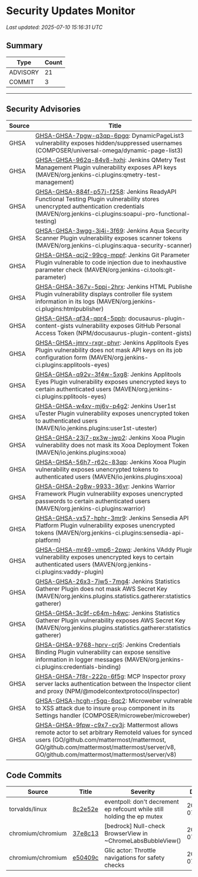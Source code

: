 # Security Updates Monitor

*Last updated: 2025-07-10 15:16:31 UTC*

## Summary
| Type | Count |
|------|-------|
| ADVISORY | 21 |
| COMMIT | 3 |

---

## Security Advisories

| Source | Title | Severity | Date |
|--------|-------|----------|------|
| GHSA | [GHSA-GHSA-7pgw-q3qp-6pgq](https://github.com/advisories/GHSA-7pgw-q3qp-6pgq): DynamicPageList3 vulnerability exposes hidden/suppressed usernames (COMPOSER/universal-omega/dynamic-page-list3) | HIGH (CVSS: 0.0) | 2025-07-10 |
| GHSA | [GHSA-GHSA-962q-84v8-hxhj](https://github.com/advisories/GHSA-962q-84v8-hxhj): Jenkins QMetry Test Management Plugin vulnerability exposes API keys (MAVEN/org.jenkins-ci.plugins:qmetry-test-management) | MODERATE (CVSS: 4.3) | 2025-07-09 |
| GHSA | [GHSA-GHSA-884f-p57j-f258](https://github.com/advisories/GHSA-884f-p57j-f258): Jenkins ReadyAPI Functional Testing Plugin vulnerability stores unencrypted authentication credentials (MAVEN/org.jenkins-ci.plugins:soapui-pro-functional-testing) | MODERATE (CVSS: 4.3) | 2025-07-09 |
| GHSA | [GHSA-GHSA-3wgg-3j4j-3f69](https://github.com/advisories/GHSA-3wgg-3j4j-3f69): Jenkins Aqua Security Scanner Plugin vulnerability exposes scanner tokens (MAVEN/org.jenkins-ci.plugins:aqua-security-scanner) | MODERATE (CVSS: 4.3) | 2025-07-09 |
| GHSA | [GHSA-GHSA-qcj2-99cg-mppf](https://github.com/advisories/GHSA-qcj2-99cg-mppf): Jenkins Git Parameter Plugin vulnerable to code injection due to inexhaustive parameter check (MAVEN/org.jenkins-ci.tools:git-parameter) | MODERATE (CVSS: 5.4) | 2025-07-09 |
| GHSA | [GHSA-GHSA-367v-5ppj-2hrx](https://github.com/advisories/GHSA-367v-5ppj-2hrx): Jenkins HTML Publisher Plugin vulnerability displays controller file system information in its logs (MAVEN/org.jenkins-ci.plugins:htmlpublisher) | MODERATE (CVSS: 4.3) | 2025-07-09 |
| GHSA | [GHSA-GHSA-qf34-qpr4-5pph](https://github.com/advisories/GHSA-qf34-qpr4-5pph): docusaurus-plugin-content-gists vulnerability exposes GitHub Personal Access Token (NPM/docusaurus-plugin-content-gists) | CRITICAL (CVSS: 10.0) | 2025-07-09 |
| GHSA | [GHSA-GHSA-jmrv-rxgr-phvr](https://github.com/advisories/GHSA-jmrv-rxgr-phvr): Jenkins Applitools Eyes Plugin vulnerability does not mask API keys on its job configuration form (MAVEN/org.jenkins-ci.plugins:applitools-eyes) | MODERATE (CVSS: 4.3) | 2025-07-09 |
| GHSA | [GHSA-GHSA-q92v-3f4w-5xg8](https://github.com/advisories/GHSA-q92v-3f4w-5xg8): Jenkins Applitools Eyes Plugin vulnerability exposes unencrypted keys to certain authenticated users (MAVEN/org.jenkins-ci.plugins:pplitools-eyes) | MODERATE (CVSS: 4.3) | 2025-07-09 |
| GHSA | [GHSA-GHSA-w4xv-mj6v-p4g2](https://github.com/advisories/GHSA-w4xv-mj6v-p4g2): Jenkins User1st uTester Plugin vulnerability exposes unencrypted token to authenticated users (MAVEN/io.jenkins.plugins:user1st-utester) | LOW (CVSS: 3.3) | 2025-07-09 |
| GHSA | [GHSA-GHSA-23j7-px3w-jwp2](https://github.com/advisories/GHSA-23j7-px3w-jwp2): Jenkins Xooa Plugin vulnerability does not mask its Xooa Deployment Token (MAVEN/io.jenkins.plugins:xooa) | MODERATE (CVSS: 4.3) | 2025-07-09 |
| GHSA | [GHSA-GHSA-56h7-r62c-83qp](https://github.com/advisories/GHSA-56h7-r62c-83qp): Jenkins Xooa Plugin vulnerability exposes unencrypted tokens to authenticated users (MAVEN/io.jenkins.plugins:xooa) | MODERATE (CVSS: 4.3) | 2025-07-09 |
| GHSA | [GHSA-GHSA-2g8w-9933-36vr](https://github.com/advisories/GHSA-2g8w-9933-36vr): Jenkins Warrior Framework Plugin vulnerability exposes unencrypted passwords to certain authenticated users (MAVEN/org.jenkins-ci.plugins:warrior) | MODERATE (CVSS: 4.3) | 2025-07-09 |
| GHSA | [GHSA-GHSA-vx57-hphr-3mr9](https://github.com/advisories/GHSA-vx57-hphr-3mr9): Jenkins Sensedia API Platform Plugin vulnerability exposes unencrypted tokens (MAVEN/org.jenkins-ci.plugins:sensedia-api-platform) | MODERATE (CVSS: 4.3) | 2025-07-09 |
| GHSA | [GHSA-GHSA-mr49-vmp6-2pwq](https://github.com/advisories/GHSA-mr49-vmp6-2pwq): Jenkins VAddy Plugin vulnerability exposes unencrypted keys to certain authenticated users (MAVEN/org.jenkins-ci.plugins:vaddy-plugin) | MODERATE (CVSS: 4.3) | 2025-07-09 |
| GHSA | [GHSA-GHSA-26x3-7jw5-7mg4](https://github.com/advisories/GHSA-26x3-7jw5-7mg4): Jenkins Statistics Gatherer Plugin does not mask AWS Secret Key (MAVEN/org.jenkins.plugins.statistics.gatherer:statistics-gatherer) | MODERATE (CVSS: 4.3) | 2025-07-09 |
| GHSA | [GHSA-GHSA-3c9f-c64m-h4wc](https://github.com/advisories/GHSA-3c9f-c64m-h4wc): Jenkins Statistics Gatherer Plugin vulnerability exposes AWS Secret Key (MAVEN/org.jenkins.plugins.statistics.gatherer:statistics-gatherer) | MODERATE (CVSS: 4.3) | 2025-07-09 |
| GHSA | [GHSA-GHSA-9768-hprv-crj5](https://github.com/advisories/GHSA-9768-hprv-crj5): Jenkins Credentials Binding Plugin vulnerability can expose sensitive information in logger messages (MAVEN/org.jenkins-ci.plugins:credentials-binding) | MODERATE (CVSS: 4.3) | 2025-07-09 |
| GHSA | [GHSA-GHSA-7f8r-222p-6f5g](https://github.com/advisories/GHSA-7f8r-222p-6f5g): MCP Inspector proxy server lacks authentication between the Inspector client and proxy (NPM/@modelcontextprotocol/inspector) | CRITICAL (CVSS: 0.0) | 2025-06-13 |
| GHSA | [GHSA-GHSA-hcgh-r5gq-6qc2](https://github.com/advisories/GHSA-hcgh-r5gq-6qc2): Microweber vulnerable to XSS attack due to insure `group` component in its Settings handler (COMPOSER/microweber/microweber) | LOW (CVSS: 3.5) | 2025-03-12 |
| GHSA | [GHSA-GHSA-9fpw-c9x7-cv3j](https://github.com/advisories/GHSA-9fpw-c9x7-cv3j): Mattermost allows remote actor to set arbitrary RemoteId values for synced users (GO/github.com/mattermost/mattermost, GO/github.com/mattermost/mattermost/server/v8, GO/github.com/mattermost/mattermost/server/v8) | MODERATE (CVSS: 2.7) | 2024-08-01 |

## Code Commits

| Source | Title | Severity | Date |
|--------|-------|----------|------|
| torvalds/linux | [8c2e52e](https://github.com/torvalds/linux/commit/8c2e52ebbe885c7eeaabd3b7ddcdc1246fc400d2) | eventpoll: don't decrement ep refcount while still holding the ep mutex | 2025-07-09 |
| chromium/chromium | [37e8c13](https://github.com/chromium/chromium/commit/37e8c13053405e9da98b8b472acfbaf7834472ba) | [bedrock] Null-check BrowserView in ~ChromeLabsBubbleView() | 2025-07-09 |
| chromium/chromium | [e50409c](https://github.com/chromium/chromium/commit/e50409cecb4837cb611707ab52792661d0549c0e) | Glic actor: Throttle navigations for safety checks | 2025-07-09 |

